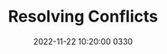 ---
layout: post
title: Resolving Conflicts
date: 2022-11-22 10:20:00 0330
# categories: "Unit1"
imgPath: ../../../assets/img/
---